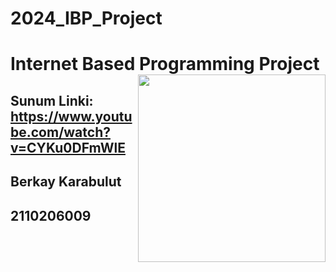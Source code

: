 # 2024_IBP_Project

# Internet Based Programming Project <img src=https://media.giphy.com/media/v1.Y2lkPTc5MGI3NjExZmFkZGdiYXYwN2k5dDlwaHQwN25kazhqdHBkeTh6M28zanR4NzkzeiZlcD12MV9pbnRlcm5hbF9naWZfYnlfaWQmY3Q9Zw/gR92EF4p9XyEHyD2n5/giphy.gif align="right" width="300" >

## Sunum Linki: https://www.youtube.com/watch?v=CYKu0DFmWlE 
## Berkay Karabulut
## 2110206009 

